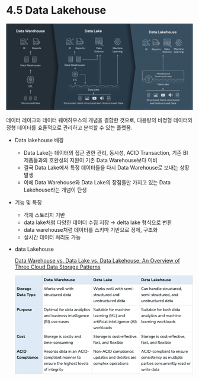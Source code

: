 # 4.5 Data Lakehouse

![Untitled](./images/1.4_data_lakehouse.png)

데이터 레이크와 데이터 웨어하우스의 개념을 결합한 것으로, 대용량의 비정형 데이터와 정형 데이터를 효율적으로 관리하고 분석할 수 있는 플랫폼.

- Data lakehouse 배경
    - Data Lake는 데이터의 접근 권한 관리, 동시성, ACID Transaction, 기존 BI 제품들과의 호환성의 지원이 기존 Data Warehouse보다 미비
    - 결국 Data Lake에서 특정 데이터들을 다시 Data Warehouse로 보내는 상황 발생
    - 이에 Data Warehouse와 Data Lake의 장점들만 가지고 있는 Data Lakehouse라는 개념이 탄생
- 기능 및 특징
    - 객체 스토리지 기반
    - data lake처럼 다양한 데이터 수집 저장
    → delta lake 형식으로 변환
    - data warehouse처럼 데이터를 스키마 기반으로 정제, 구조화
    - 실시간 데이터 처리도 가능

- data Lakehouse
    
    [Data Warehouse vs. Data Lake vs. Data Lakehouse: An Overview of Three Cloud Data Storage Patterns](https://www.striim.com/blog/data-warehouse-vs-data-lake-vs-data-lakehouse-an-overview/)
    
    ![Untitled](./images/1.4_table_comparison.png)
